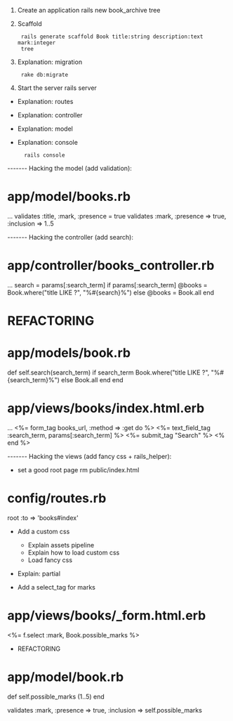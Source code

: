 1. Create an application
        rails new book_archive
        tree

2. Scaffold

        rails generate scaffold Book title:string description:text mark:integer
        tree

3. Explanation: migration

        rake db:migrate

4. Start the server
        rails server

* Explanation: routes
* Explanation: controller
* Explanation: model

* Explanation: console

        rails console


------- Hacking the model (add validation):
# app/model/books.rb
...
validates :title, :mark, :presence = true
validates :mark, :presence => true, :inclusion => 1..5

------- Hacking the controller (add search):
# app/controller/books_controller.rb
...
search = params[:search_term]
if params[:search_term]
  @books = Book.where("title LIKE ?", "%#{search}%")
else
  @books = Book.all
end

# REFACTORING

# app/models/book.rb
def self.search(search_term)
  if search_term
    Book.where("title LIKE ?", "%#{search_term}%")
  else
    Book.all
  end
end

# app/views/books/index.html.erb
...
<%= form_tag books_url, :method => :get do %>
  <%= text_field_tag :search_term, params[:search_term]  %>
  <%= submit_tag "Search" %>
<% end %>

------- Hacking the views (add fancy css + rails_helper):
* set a good root page
 rm public/index.html
# config/routes.rb
root :to => 'books#index'

* Add a custom css
  * Explain assets pipeline
  * Explain how to load custom css
  * Load fancy css

* Explain: partial

* Add a select_tag for marks
# app/views/books/_form.html.erb
<%= f.select :mark, Book.possible_marks %>

* REFACTORING
# app/model/book.rb
def self.possible_marks
  (1..5)
end

validates :mark, :presence => true, :inclusion => self.possible_marks
